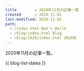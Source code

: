 ```yaml
---
title        : 2020年11月の記事一覧
created      : 2020-11-01
last-modified: 2020-11-01
path:
  - /index.html Neo's World
  - /blog/index.html Blog
  - /blog/2020/index.html 2020年
---
```


2020年11月の記事一覧。

{{ blog-list-dates }}
